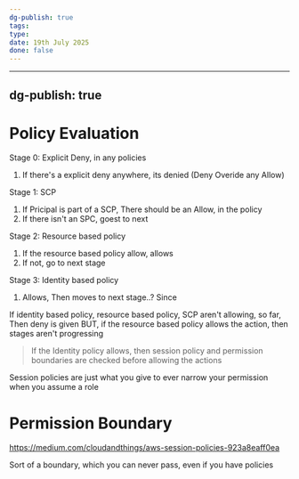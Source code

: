 ```yaml
---
dg-publish: true
tags: 
type: 
date: 19th July 2025
done: false
---
```


---
dg-publish: true
---
# Policy Evaluation
Stage 0: Explicit Deny, in any policies
1. If there's a explicit deny anywhere, its denied (Deny Overide any Allow)

Stage 1: SCP
1. If Pricipal is part of a SCP, There should be an Allow, in the policy
2. If there isn't an SPC, goest to next

Stage 2: Resource based policy
1. If the resource based policy allow, allows
2. If not, go to next stage

Stage 3: Identity based policy
1. Allows, Then moves to next stage..? Since 

If identity based policy, resource based policy, SCP aren't allowing, so far, Then deny is given
BUT, if the resource based policy allows the action, then stages aren't progressing

> If the Identity policy allows, then session policy and permission boundaries are checked before allowing the actions

Session policies are just what you give to ever narrow your permission when you assume a role

# Permission Boundary
https://medium.com/cloudandthings/aws-session-policies-923a8eaff0ea

Sort of a boundary, which you can never pass, even if you have policies

